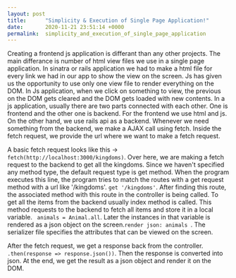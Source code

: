```yaml
---
layout: post
title:      "Simplicity & Execution of Single Page Application!"
date:       2020-11-21 23:51:14 +0000
permalink:  simplicity_and_execution_of_single_page_application
---
```



Creating a frontend js application is differant than any other projects. The main differance is number of html view files we use in a single page application. In sinatra or rails application we had to make a html file for every link we had in our app to show the view on the screen. Js has given us the opportunity to use only one view file to render everything on the DOM. In Js application, when we click on something to view, the previous on the DOM gets cleared and the DOM gets loaded with new contents. In a js application, usually there are two parts connected with each other. One is frontend and the other one is backend. For the frontend we use html and js. On the other hand, we use rails api as a backend. Whenever we need something from the backend, we make a AJAX call using fetch. Inside the fetch request, we provide the url where we want to make a fetch request. 

A basic fetch request looks like this -> 
```fetch(http://localhost:3000/kingdoms)```. Over here, we are making a fetch request to the backend to get all the kingdoms. Since we haven't specified any method type, the default request type is get method. When the program executes this line, the program tries to match the routes with a get request method with a url like '/kingdoms'. ```get '/kingdoms'```. After finding this route, the associated method with this route in the controller is being called. To get all the items from the backend usually index method is called. This method requests to the backend to fetch all items and store it in a local variable. ```  animals = Animal.all ```. Later the instances in that variable is rendered as a json object on the screen.```render json: animals ```. The serializer file specifies the attributes that can be viewed on the screen.

After the fetch request, we get a response back from the controller. ```.then(response => response.json())```. Then the response is converted into json. At the end, we get the result as a json object and render it on the DOM. 
